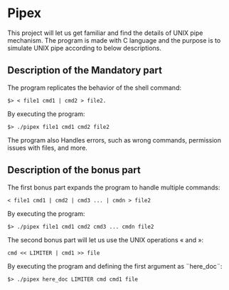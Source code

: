 # Pipex

This project will let us get familiar and find the details of UNIX pipe mechanism. The program is made with C language and the purpose is to simulate UNIX pipe according to below descriptions. 

## Description of the Mandatory part

The program replicates the behavior of the shell command: 

```
$> < file1 cmd1 | cmd2 > file2.
```

By executing the program:

```
$> ./pipex file1 cmd1 cmd2 file2
```

The program also Handles errors, such as wrong commands, permission issues with files, and more.

## Description of the bonus part

The first bonus part expands the program to handle multiple commands:

```
< file1 cmd1 | cmd2 | cmd3 ... | cmdn > file2
```

By executing the program:

```
$> ./pipex file1 cmd1 cmd2 cmd3 ... cmdn file2
```

The second bonus part will let us use the UNIX operations « and »:

```
cmd << LIMITER | cmd1 >> file
```

By executing the program and defining the first argument as ¨here_doc¨:

```
$> ./pipex here_doc LIMITER cmd cmd1 file
```

